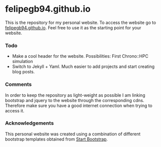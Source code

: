 # felipegb94.github.io
This is the repository for my personal website. To access the website go to [felipegb94.github.io](http://felipegb94.github.io). Feel free to use it as the starting point for your website.


### Todo

* Make a cool header for the website. Possibilities: First Chrono::HPC simulation
* Switch to Jekyll + Yaml. Much easier to add projects and start creating blog posts.

### Comments

In order to keep the repository as light-weight as possible I am linking bootstrap and jquery to the website through the corresponding cdns. Therefore make sure you have a good internet connection when trying to access it.

### Acknowledgements

This personal website was created using a combination of different bootstrap templates obtained from [Start Bootstrap](http://startbootstrap.com/).